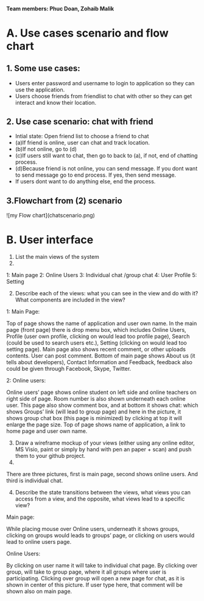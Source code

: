 <h4>Team members: Phuc Doan, Zohaib Malik </h4>

<h1>A. Use cases scenario and flow chart</h1>
<h2>1. Some use cases:</h2>
<ul>
  <li>Users enter password and username to login to application so they can use the application.</li>
  <li>Users choose friends from friendlist to chat with other so they can get interact and know their location.</li>
</ul>

<h2>2. Use case scenario: chat with friend </h2>
<ul>
<li>Intial state: Open friend list to choose a friend to chat </li>
<li>(a)If friend is online, user can chat and track location. </li>
<li>(b)If not online, go to (d) </li>
<li>(c)If users still want to chat, then go to back to (a), if not, end of chatting process. </li>
<li>(d)Because friend is not online, you can send message. If you dont want to send message go to end process. If yes, then send message.  </li>
<li>If users dont want to do anything else, end the process.</li>
</ul>

<h2>3.Flowchart from (2) scenario</h2>
![my Flow chart](chatscenario.png)



<h1>B. User interface</h1>

1.	List the main views of the system
2.	
1: Main page
2: Online Users
3: Individual chat /group chat 
4: User Profile
5: Setting

2.	Describe each of the views: what you can see in the view and do with it? What components are included in the view?

1: Main Page:

Top of page shows the name of application and user own name. 
In the main page (front page) there is drop menu box, which includes Online Users, Profile (user own profile, clicking on would lead too profile page), Search (could be used to search users etc.), Setting (clicking on would lead too setting page).
Main page also shows recent comment, or other uploads contents. User can post comment. 
Bottom of main page shows About us (it tells about developers), Contact Information and Feedback, feedback also could be given through Facebook, Skype, Twitter. 

2: Online users: 

Online users’ page shows online student on left side and online teachers on right side of page. Room number is also shown underneath each online user. 
This page also show comment box, and at bottom it shows chat: which shows Groups’ link (will lead to group page) and here in the picture, it shows group chat box (this page is minimized) by clicking at top it will enlarge the page size. 
Top of page shows name of application, a link to home page and user own name. 

3.	Draw a wireframe mockup of your views (either using any online editor, MS Visio, paint or simply by hand with pen an paper + scan) and push them to your github project.
4.	
There are three pictures, first is main page, second shows online users. And third is individual chat.

4.	Describe the state transitions between the views, what views you can access from a view, and the opposite, what views lead to a specific view?

Main page:

While placing mouse over Online users, underneath it shows groups, clicking on groups would leads to groups’ page, or clicking on users would lead to online users page.

Online Users: 

By clicking on user name it will take to individual chat page. 
By clicking over group, will take to group page, where it all groups where user is participating. Clicking over group will open a new page for chat, as it is shown in center of this picture.
If user type here, that comment will be shown also on main page.






